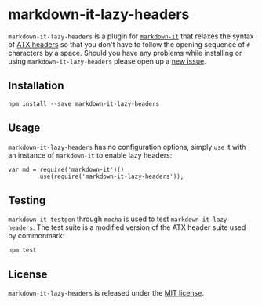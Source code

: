 # markdown-it-lazy-headers

`markdown-it-lazy-headers` is a plugin for
[`markdown-it`](https://github.com/markdown-it/markdown-it) that relaxes the
syntax of [ATX headers](http://spec.commonmark.org/0.22/#atx-header) so that you
don't have to follow the opening sequence of `#` characters by a space. Should
you have any problems while installing or using `markdown-it-lazy-headers`
please open up a
[new issue](https://github.com/Galadirith/markdown-it-lazy-headers/issues).

## Installation

```
npm install --save markdown-it-lazy-headers
```

## Usage

`markdown-it-lazy-headers` has no configuration options, simply `use` it with an
instance of `markdown-it` to enable lazy headers:

```
var md = require('markdown-it')()
        .use(require('markdown-it-lazy-headers'));
```

## Testing

`markdown-it-testgen` through `mocha` is used to test
`markdown-it-lazy-headers`. The test suite is a modified version of the ATX
header suite used by commonmark:

```
npm test
```

## License

`markdown-it-lazy-headers` is released under the [MIT license](LICENCE.md).

